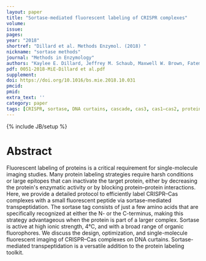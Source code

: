 ```yaml
---
layout: paper
title: "Sortase-mediated fluorescent labeling of CRISPR complexes"
volume:
issue:
pages:
year: "2018"
shortref: "Dillard et al. Methods Enzymol. (2018) "
nickname: "sortase methods"
journal: "Methods in Enzymology"
authors: "Kaylee E. Dillard, Jeffrey M. Schaub, Maxwell W. Brown, Fatema A. Saifuddin, Yibei Xiao, Erik Hernandez, Samuel D. Dahlhauser, Eric v. Anslyn, Ailong Ke, Ilya J. Finkelstein"
pdf: 0051-2018-MiE-Dillard et al.pdf
supplement:
doi: https://doi.org/10.1016/bs.mie.2018.10.031
pmcid:
pmid:
extra_text: ''
category: paper
tags: [CRISPR, sortase, DNA curtains, cascade, cas3, cas1–cas2, protein labeling, fluorescence]
---
```

{% include JB/setup %}

# Abstract
Fluorescent labeling of proteins is a critical requirement for single-molecule imaging studies. Many protein labeling strategies require harsh conditions or large epitopes that can inactivate the target protein, either by decreasing the protein's enzymatic activity or by blocking protein–protein interactions. Here, we provide a detailed protocol to efficiently label CRISPR–Cas complexes with a small fluorescent peptide via sortase-mediated transpeptidation. The sortase tag consists of just a few amino acids that are specifically recognized at either the N- or the C-terminus, making this strategy advantageous when the protein is part of a larger complex. Sortase is active at high ionic strength, 4°C, and with a broad range of organic fluorophores. We discuss the design, optimization, and single-molecule fluorescent imaging of CRISPR–Cas complexes on DNA curtains. Sortase-mediated transpeptidation is a versatile addition to the protein labeling toolkit.
